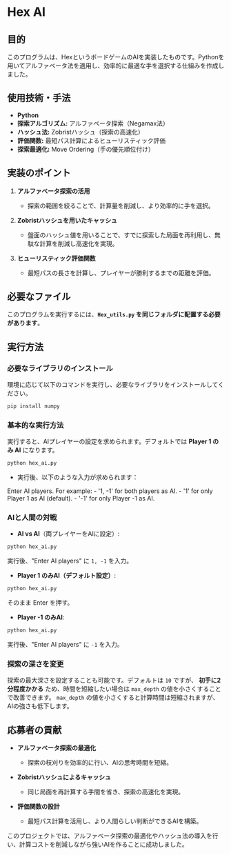 # Hex AI

## 目的
このプログラムは、HexというボードゲームのAIを実装したものです。Pythonを用いてアルファベータ法を適用し、効率的に最適な手を選択する仕組みを作成しました。

## 使用技術・手法
- **Python**
- **探索アルゴリズム:** アルファベータ探索（Negamax法）
- **ハッシュ法:** Zobristハッシュ（探索の高速化）
- **評価関数:** 最短パス計算によるヒューリスティック評価
- **探索最適化:** Move Ordering（手の優先順位付け）

## 実装のポイント
1. **アルファベータ探索の活用**
   - 探索の範囲を絞ることで、計算量を削減し、より効率的に手を選択。
   
2. **Zobristハッシュを用いたキャッシュ**
   - 盤面のハッシュ値を用いることで、すでに探索した局面を再利用し、無駄な計算を削減し高速化を実現。

3. **ヒューリスティック評価関数**
   - 最短パスの長さを計算し、プレイヤーが勝利するまでの距離を評価。

## 必要なファイル
このプログラムを実行するには、**`Hex_utils.py` を同じフォルダに配置する必要があります**。

## 実行方法
### **必要なライブラリのインストール**
環境に応じて以下のコマンドを実行し、必要なライブラリをインストールしてください。

```sh
pip install numpy
```

### **基本的な実行方法**
実行すると、AIプレイヤーの設定を求められます。デフォルトでは **Player 1 のみ AI** になります。

```sh
python hex_ai.py
```

- 実行後、以下のような入力が求められます：

Enter AI players. For example: - '1, -1' for both players as AI. - '1' for only Player 1 as AI (default). - '-1' for only Player -1 as AI.

### **AIと人間の対戦**
- **AI vs AI**（両プレイヤーをAIに設定）:

```sh
python hex_ai.py
```

実行後、"Enter AI players" に `1, -1` を入力。

- **Player 1 のみAI（デフォルト設定）**:

```sh
python hex_ai.py
```

そのまま Enter を押す。

- **Player -1 のみAI**:

```sh
python hex_ai.py
```

実行後、"Enter AI players" に `-1` を入力。

### **探索の深さを変更**
探索の最大深さを設定することも可能です。デフォルトは `10` ですが、 **初手に2分程度かかる** ため、時間を短縮したい場合は `max_depth` の値を小さくすることで改善できます。 `max_depth` の値を小さくすると計算時間は短縮されますが、AIの強さも低下します。


## 応募者の貢献
- **アルファベータ探索の最適化**  
  - 探索の枝刈りを効率的に行い、AIの思考時間を短縮。
  
- **Zobristハッシュによるキャッシュ**  
  - 同じ局面を再計算する手間を省き、探索の高速化を実現。

- **評価関数の設計**  
  - 最短パス計算を活用し、より人間らしい判断ができるAIを構築。

このプロジェクトでは、アルファベータ探索の最適化やハッシュ法の導入を行い、計算コストを削減しながら強いAIを作ることに成功しました。
